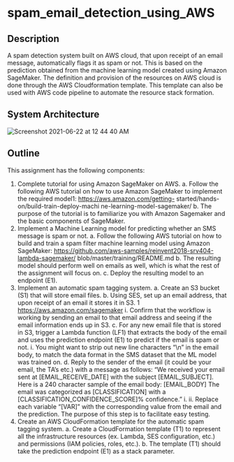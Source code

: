 # spam_email_detection_using_AWS

## Description
A spam detection system built on AWS cloud, that upon receipt of an email message, automatically flags it as spam or not. This is based on the prediction obtained from the machine learning model created using Amazon SageMaker. The definition and provision of the resources on AWS cloud is done through the AWS Cloudformation template. This template can also be used with AWS code pipeline to automate the resource stack formation.

## System Architecture

![Screenshot 2021-06-22 at 12 44 40 AM](https://user-images.githubusercontent.com/26367904/122864709-bf8e2c00-d342-11eb-814e-5bfa7e1b5dd1.png)

## Outline

This assignment has the following components:
1. Complete tutorial for using Amazon SageMaker on AWS.
a. Follow the following AWS tutorial on how to use Amazon SageMaker to
implement the required model1: https://aws.amazon.com/getting-
started/hands-on/build-train-deploy-machi ne-learning-model-sagemaker/
b. The purpose of the tutorial is to familiarize you with Amazon
Sagemaker and the basic components of SageMaker.
2. Implement a Machine Learning model for predicting whether an SMS
message is spam or not.
a. Follow the following AWS tutorial on how to build and train a spam filter
machine learning model using Amazon SageMaker:
https://github.com/aws-samples/reinvent2018-srv404-lambda-sagemaker/
blob/master/training/README.md
b. The resulting model should perform well on emails as well, which is
what the rest of the assignment will focus on.
c. Deploy the resulting model to an endpoint (E1).
3. Implement an automatic spam tagging system.
a. Create an S3 bucket (S1) that will store email files.
b. Using SES, set up an email address, that upon receipt of an email it stores
it in S3.
1 https://aws.amazon.com/sagemaker
i.
Confirm that the workflow is working by sending an email to that
email address and seeing if the email information ends up in S3.
c. For any new email file that is stored in S3, trigger a Lambda function
(LF1) that extracts the body of the email and uses the prediction endpoint
(E1) to predict if the email is spam or not.
i. You might want to strip out new line characters “\n” in the email
body, to match the data format in the SMS dataset that the ML
model was trained on.
d. Reply to the sender of the email (it could be your email, the TA’s etc.)
with a message as follows:
“We received your email sent at [EMAIL_RECEIVE_DATE] with
the subject [EMAIL_SUBJECT].
Here is a 240 character sample of the email body:
[EMAIL_BODY]
The email was categorized as [CLASSIFICATION] with a
[CLASSIFICATION_CONFIDENCE_SCORE]% confidence.”
i.
ii.
Replace each variable “[VAR]” with the corresponding value from
the email and the prediction.
The purpose of this step is to facilitate easy testing.
4. Create an AWS CloudFormation template for the automatic spam tagging
system.
a. Create a CloudFormation template (T1) to represent all the
infrastructure resources (ex. Lambda, SES configuration, etc.) and
permissions (IAM policies, roles, etc.).
b. The template (T1) should take the prediction endpoint (E1) as a
stack parameter.
